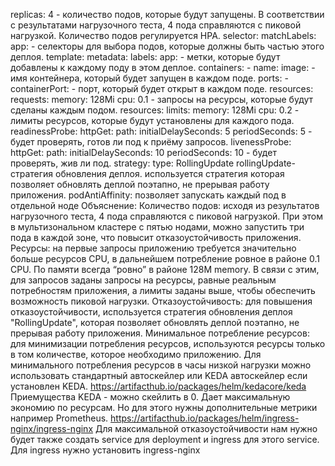 replicas: 4 - количество подов, которые будут запущены. В соответствии с результатами нагрузочного теста, 4 пода справляются с пиковой нагрузкой. Количество подов регулируется HPA.
selector: matchLabels: app: - селекторы для выбора подов, которые должны быть частью этого деплоя.
template: metadata: labels: app: - метки, которые будут добавлены к каждому поду в этом деплое.
containers: - name:  image:  - имя контейнера, который будет запущен в каждом поде.
ports: - containerPort: - порт, который будет открыт в каждом поде.
resources: requests: memory: 128Mi cpu: 0.1 - запросы на ресурсы, которые будут сделаны каждым подом.
resources: limits: memory: 128Mi cpu: 0.2 - лимиты ресурсов, которые будут установлены для каждого пода.
readinessProbe: httpGet: path: initialDelaySeconds: 5 periodSeconds: 5 -  будет проверять, готов ли под к приёму запросов.
livenessProbe: httpGet: path:  initialDelaySeconds: 10 periodSeconds: 10 -  будет проверять, жив ли под.
strategy: type: RollingUpdate rollingUpdate- стратегия обновления деплоя. используется стратегия которая позволяет обновлять деплой поэтапно, не прерывая работу приложения.
podAntiAffinity: позволяет запускать каждый под в отдельной ноде
Объяснение:
Количество подов: исходя из результатов нагрузочного теста, 4 пода справляются с пиковой нагрузкой. При этом в мультизональном кластере с пятью нодами, можно запустить три пода в каждой зоне, что повысит отказоустойчивость приложения.
Ресурсы: на первые запросы приложению требуется значительно больше ресурсов CPU, в дальнейшем потребление ровное в районе 0.1 CPU. По памяти всегда “ровно” в районе 128M memory. В связи с этим, для запросов заданы запросы на ресурсы, равные реальным потребностям приложения, а лимиты заданы выше, чтобы обеспечить возможность пиковой нагрузки.
Отказоустойчивость: для повышения отказоустойчивости, используется стратегия обновления деплоя "RollingUpdate", которая позволяет обновлять деплой поэтапно, не прерывая работу приложения.
Минимальное потребление ресурсов: для минимизации потребления ресурсов, используются ресурсы только в том количестве, которое необходимо приложению.
Для минимального потребления ресурсов в часы низкой нагрузки можно использовать стандартный автоскейлер или KEDA автоскейлер если установлен KEDA. 
https://artifacthub.io/packages/helm/kedacore/keda
Приемущества KEDA - можно скейлить в 0. Дает максимальную экономию по ресурсам. Но для этого нужны дополнительные метрики например Prometheus. 
https://artifacthub.io/packages/helm/ingress-nginx/ingress-nginx
Для максимальной отказоустойчивости нам нужно будет также создать service для deployment и ingress для этого service. 
Для ingress нужно установить ingress-nginx